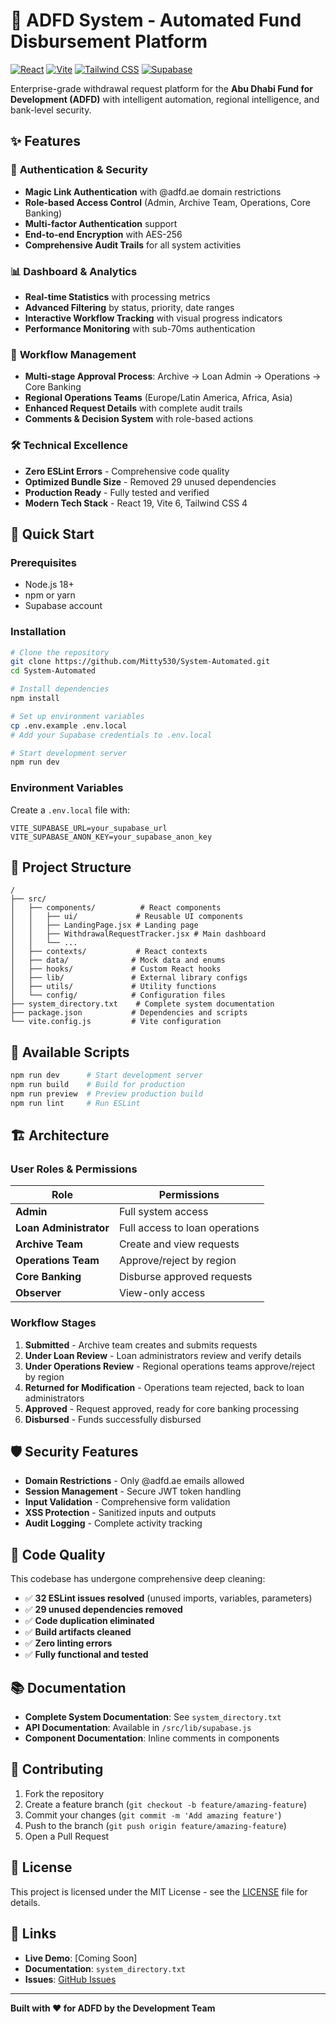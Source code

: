 # 🏦 ADFD System - Automated Fund Disbursement Platform

[![React](https://img.shields.io/badge/React-19.0.0-blue.svg)](https://reactjs.org/)
[![Vite](https://img.shields.io/badge/Vite-6.2.0-646CFF.svg)](https://vitejs.dev/)
[![Tailwind CSS](https://img.shields.io/badge/Tailwind_CSS-4.1.11-38B2AC.svg)](https://tailwindcss.com/)
[![Supabase](https://img.shields.io/badge/Supabase-Backend-green.svg)](https://supabase.com/)

Enterprise-grade withdrawal request platform for the **Abu Dhabi Fund for Development (ADFD)** with intelligent automation, regional intelligence, and bank-level security.

## ✨ Features

### 🔐 **Authentication & Security**
- **Magic Link Authentication** with @adfd.ae domain restrictions
- **Role-based Access Control** (Admin, Archive Team, Operations, Core Banking)
- **Multi-factor Authentication** support
- **End-to-end Encryption** with AES-256
- **Comprehensive Audit Trails** for all system activities

### 📊 **Dashboard & Analytics**
- **Real-time Statistics** with processing metrics
- **Advanced Filtering** by status, priority, date ranges
- **Interactive Workflow Tracking** with visual progress indicators
- **Performance Monitoring** with sub-70ms authentication

### 🔄 **Workflow Management**
- **Multi-stage Approval Process**: Archive → Loan Admin → Operations → Core Banking
- **Regional Operations Teams** (Europe/Latin America, Africa, Asia)
- **Enhanced Request Details** with complete audit trails
- **Comments & Decision System** with role-based actions

### 🛠️ **Technical Excellence**
- **Zero ESLint Errors** - Comprehensive code quality
- **Optimized Bundle Size** - Removed 29 unused dependencies
- **Production Ready** - Fully tested and verified
- **Modern Tech Stack** - React 19, Vite 6, Tailwind CSS 4

## 🚀 Quick Start

### Prerequisites
- Node.js 18+
- npm or yarn
- Supabase account

### Installation

```bash
# Clone the repository
git clone https://github.com/Mitty530/System-Automated.git
cd System-Automated

# Install dependencies
npm install

# Set up environment variables
cp .env.example .env.local
# Add your Supabase credentials to .env.local

# Start development server
npm run dev
```

### Environment Variables

Create a `.env.local` file with:

```env
VITE_SUPABASE_URL=your_supabase_url
VITE_SUPABASE_ANON_KEY=your_supabase_anon_key
```

## 📁 Project Structure

```
/
├── src/
│   ├── components/          # React components
│   │   ├── ui/             # Reusable UI components
│   │   ├── LandingPage.jsx # Landing page
│   │   ├── WithdrawalRequestTracker.jsx # Main dashboard
│   │   └── ...
│   ├── contexts/           # React contexts
│   ├── data/              # Mock data and enums
│   ├── hooks/             # Custom React hooks
│   ├── lib/               # External library configs
│   ├── utils/             # Utility functions
│   └── config/            # Configuration files
├── system_directory.txt    # Complete system documentation
├── package.json           # Dependencies and scripts
└── vite.config.js         # Vite configuration
```

## 🔧 Available Scripts

```bash
npm run dev      # Start development server
npm run build    # Build for production
npm run preview  # Preview production build
npm run lint     # Run ESLint
```

## 🏗️ Architecture

### User Roles & Permissions

| Role | Permissions |
|------|-------------|
| **Admin** | Full system access |
| **Loan Administrator** | Full access to loan operations |
| **Archive Team** | Create and view requests |
| **Operations Team** | Approve/reject by region |
| **Core Banking** | Disburse approved requests |
| **Observer** | View-only access |

### Workflow Stages

1. **Submitted** - Archive team creates and submits requests
2. **Under Loan Review** - Loan administrators review and verify details
3. **Under Operations Review** - Regional operations teams approve/reject by region
4. **Returned for Modification** - Operations team rejected, back to loan administrators
5. **Approved** - Request approved, ready for core banking processing
6. **Disbursed** - Funds successfully disbursed

## 🛡️ Security Features

- **Domain Restrictions** - Only @adfd.ae emails allowed
- **Session Management** - Secure JWT token handling
- **Input Validation** - Comprehensive form validation
- **XSS Protection** - Sanitized inputs and outputs
- **Audit Logging** - Complete activity tracking

## 🧹 Code Quality

This codebase has undergone comprehensive deep cleaning:

- ✅ **32 ESLint issues resolved** (unused imports, variables, parameters)
- ✅ **29 unused dependencies removed**
- ✅ **Code duplication eliminated**
- ✅ **Build artifacts cleaned**
- ✅ **Zero linting errors**
- ✅ **Fully functional and tested**

## 📚 Documentation

- **Complete System Documentation**: See `system_directory.txt`
- **API Documentation**: Available in `/src/lib/supabase.js`
- **Component Documentation**: Inline comments in components

## 🤝 Contributing

1. Fork the repository
2. Create a feature branch (`git checkout -b feature/amazing-feature`)
3. Commit your changes (`git commit -m 'Add amazing feature'`)
4. Push to the branch (`git push origin feature/amazing-feature`)
5. Open a Pull Request

## 📄 License

This project is licensed under the MIT License - see the [LICENSE](LICENSE) file for details.

## 🔗 Links

- **Live Demo**: [Coming Soon]
- **Documentation**: `system_directory.txt`
- **Issues**: [GitHub Issues](https://github.com/Mitty530/System-Automated/issues)

---

**Built with ❤️ for ADFD by the Development Team**
